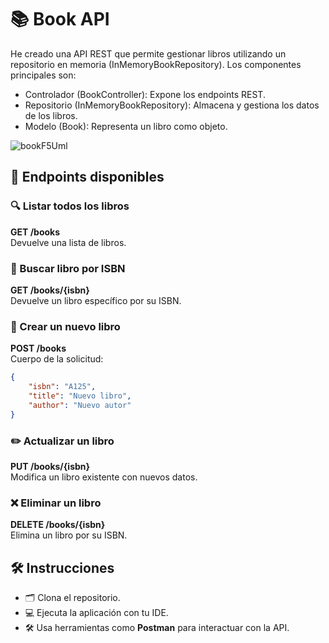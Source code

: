 # 📚 Book API

He creado una API REST que permite gestionar libros utilizando un repositorio en memoria (InMemoryBookRepository). Los componentes principales son:

- Controlador (BookController): Expone los endpoints REST.
- Repositorio (InMemoryBookRepository): Almacena y gestiona los datos de los libros.
- Modelo (Book): Representa un libro como objeto.

![bookF5Uml](https://github.com/user-attachments/assets/2ebc19ec-49d3-45f8-8afe-451a7c510515)


## 🚀 Endpoints disponibles

### 🔍 Listar todos los libros
**GET /books**  
Devuelve una lista de libros.

### 🔎 Buscar libro por ISBN
**GET /books/{isbn}**  
Devuelve un libro específico por su ISBN.

### 📝 Crear un nuevo libro
**POST /books**  
Cuerpo de la solicitud:  

```json
{
    "isbn": "A125",
    "title": "Nuevo libro",
    "author": "Nuevo autor"
}
```
### ✏️ Actualizar un libro
**PUT /books/{isbn}**  
Modifica un libro existente con nuevos datos.

### ❌ Eliminar un libro
**DELETE /books/{isbn}**  
Elimina un libro por su ISBN.

## 🛠️ Instrucciones
- 🗂️ Clona el repositorio.
- 💻 Ejecuta la aplicación con tu IDE.
- 🛠️ Usa herramientas como **Postman** para interactuar con la API.

